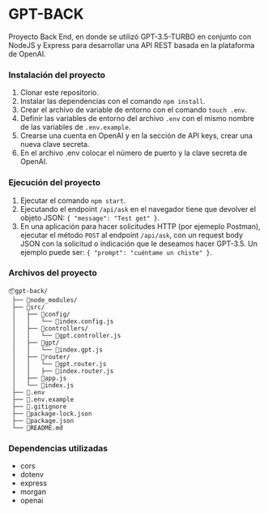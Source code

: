 # GPT-BACK  

Proyecto Back End, en donde se utilizó GPT-3.5-TURBO en conjunto con NodeJS y Express para desarrollar una API REST basada en la plataforma de OpenAI.

### Instalación del proyecto
1. Clonar este repositorio.
2. Instalar las dependencias con el comando `npm install`.
3. Crear el archivo de variable de entorno con el comando `touch .env`.
4. Definir las variables de entorno del archivo `.env` con el mismo nombre de las variables de `.env.example`.
5. Crearse una cuenta en OpenAI y en la sección de API keys, crear una nueva clave secreta.
6. En el archivo .env colocar el número de puerto y la clave secreta de OpenAI. 

### Ejecución del proyecto
1. Ejecutar el comando `npm start`.
2. Ejecutando el endpoint `/api/ask` en el navegador tiene que devolver el objeto JSON: `{ "message": "Test get" }`.
3. En una aplicación para hacer solicitudes HTTP (por ejemeplo Postman), ejecutar el método `POST` al endpoint `/api/ask`, con un request body JSON con la solicitud o indicación que le deseamos hacer GPT-3.5. Un ejemplo puede ser: `{ "prompt": "cuéntame un chiste" }`.

### Archivos del proyecto
```
📦gpt-back/
 ├── 📂node_modules/
 ├── 📂src/
 │   ├── 📂config/
 │   │   └── 📄index.config.js
 │   ├── 📂controllers/
 │   │   └── 📄gpt.controller.js
 │   ├── 📂gpt/
 │   │   └── 📄index.gpt.js
 │   ├── 📂router/
 │   │   └── 📄gpt.router.js
 │   │   ├── 📄index.router.js
 │   ├── 📄app.js
 │   └── 📄index.js
 ├── 📄.env
 ├── 📄.env.example
 ├── 📄.gitignore
 ├── 📄package-lock.json
 ├── 📄package.json
 └── 📄README.md
```

### Dependencias utilizadas
- cors
- dotenv
- express
- morgan
- openai